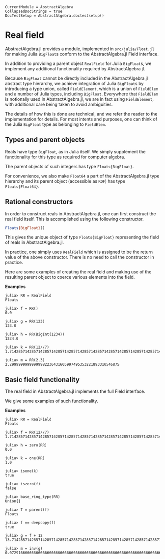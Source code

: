 ```@meta
CurrentModule = AbstractAlgebra
CollapsedDocStrings = true
DocTestSetup = AbstractAlgebra.doctestsetup()
```

# Real field

AbstractAlgebra.jl provides a module, implemented in `src/julia/Float.jl` for
making Julia `BigFloat`s conform to the AbstractAlgebra.jl Field interface.

In addition to providing a parent object `RealField` for Julia `BigFloat`s, we
implement any additional functionality required by AbstractAlgebra.jl.

Because `BigFloat` cannot be directly included in the AbstractAlgebra.jl
abstract type hierarchy, we achieve integration of Julia `BigFloat`s by
introducing a type union, called `FieldElement`, which is a union of
`FieldElem` and a number of Julia types, including `BigFloat`.
Everywhere that `FieldElem` is notionally used in AbstractAlgebra.jl, we are in fact
using `FieldElement`, with additional care being taken to avoid ambiguities.

The details of how this is done are technical, and we refer the reader to the
implementation for details. For most intents and purposes, one can think of the Julia
`BigFloat` type as belonging to `FieldElem`.

## Types and parent objects

Reals have type `BigFloat`, as in Julia itself. We simply supplement the
functionality for this type as required for computer algebra.

The parent objects of such integers has type `Floats{BigFloat}`.

For convenience, we also make `Float64` a part of the AbstractAlgebra.jl type
hierarchy and its parent object (accessible as `RDF`) has type `Floats{Float64}`.

## Rational constructors

In order to construct reals in AbstractAlgebra.jl, one can first construct the
real field itself. This is accomplished using the following constructor.

```julia
Floats{BigFloat}()
```

This gives the unique object of type `Floats{BigFloat}` representing the field of
reals in AbstractAlgebra.jl.

In practice, one simply uses `RealField` which is assigned to be the return value of the
above constructor. There is no need to call the constructor in practice.

Here are some examples of creating the real field and making use of the
resulting parent object to coerce various elements into the field.

**Examples**

```jldoctest
julia> RR = RealField
Floats

julia> f = RR()
0.0

julia> g = RR(123)
123.0

julia> h = RR(BigInt(1234))
1234.0

julia> k = RR(12//7)
1.714285714285714285714285714285714285714285714285714285714285714285714285714291

julia> m = RR(2.3)
2.29999999999999982236431605997495353221893310546875

```

## Basic field functionality

The real field in AbstractAlgebra.jl implements the full Field interface.

We give some examples of such functionality.

**Examples**

```jldoctest
julia> RR = RealField
Floats

julia> f = RR(12//7)
1.714285714285714285714285714285714285714285714285714285714285714285714285714291

julia> h = zero(RR)
0.0

julia> k = one(RR)
1.0

julia> isone(k)
true

julia> iszero(f)
false

julia> base_ring_type(RR)
Union{}

julia> T = parent(f)
Floats

julia> f == deepcopy(f)
true

julia> g = f + 12
13.71428571428571428571428571428571428571428571428571428571428571428571428571433

julia> m = inv(g)
0.07291666666666666666666666666666666666666666666666666666666666666666666666666631

```
